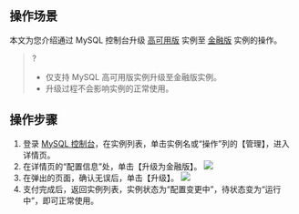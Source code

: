 ## 操作场景
本文为您介绍通过 MySQL 控制台升级 [高可用版](https://cloud.tencent.com/document/product/236/47906) 实例至 [金融版](https://cloud.tencent.com/document/product/236/47907) 实例的操作。
>?
>- 仅支持 MySQL 高可用版实例升级至金融版实例。
>- 升级过程不会影响实例的正常使用。

## 操作步骤
1. 登录 [MySQL 控制台](https://console.cloud.tencent.com/cdb)，在实例列表，单击实例名或“操作”列的【管理】，进入详情页。
2. 在详情页的“配置信息”处，单击【升级为金融版】。
![](https://main.qcloudimg.com/raw/76b01963ca7625979fa2a5393b1115fa.png)
3. 在弹出的页面，确认无误后，单击【升级】。
![](https://main.qcloudimg.com/raw/cb47721814873205cd5f4d9a95627408.png)
4. 支付完成后，返回实例列表，实例状态为“配置变更中”，待状态变为“运行中”，即可正常使用。

